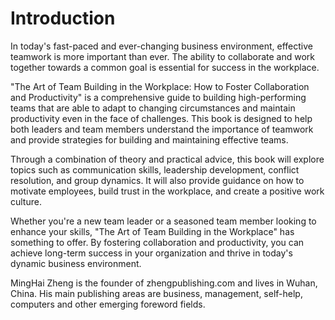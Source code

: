 # Introduction

In today's fast-paced and ever-changing business environment, effective teamwork is more important than ever. The ability to collaborate and work together towards a common goal is essential for success in the workplace.

"The Art of Team Building in the Workplace: How to Foster Collaboration and Productivity" is a comprehensive guide to building high-performing teams that are able to adapt to changing circumstances and maintain productivity even in the face of challenges. This book is designed to help both leaders and team members understand the importance of teamwork and provide strategies for building and maintaining effective teams.

Through a combination of theory and practical advice, this book will explore topics such as communication skills, leadership development, conflict resolution, and group dynamics. It will also provide guidance on how to motivate employees, build trust in the workplace, and create a positive work culture.

Whether you're a new team leader or a seasoned team member looking to enhance your skills, "The Art of Team Building in the Workplace" has something to offer. By fostering collaboration and productivity, you can achieve long-term success in your organization and thrive in today's dynamic business environment.

MingHai Zheng is the founder of zhengpublishing.com and lives in Wuhan, China. His main publishing areas are business, management, self-help, computers and other emerging foreword fields.
